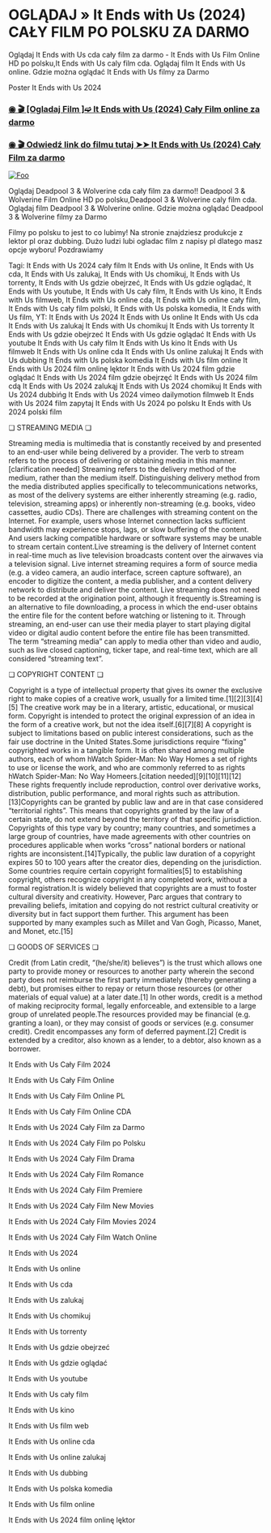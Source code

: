 # OGLĄDAJ » It Ends with Us (2024) CAŁY FILM PO POLSKU ZA DARMO

Oglądaj It Ends with Us cda cały film za darmo - It Ends with Us Film Online HD po polsku,It Ends with Us caly film cda. Oglądaj film It Ends with Us online. Gdzie można oglądać It Ends with Us filmy za Darmo


Poster It Ends with Us 2024

<div class="markdown-heading" dir="auto"><h3 tabindex="-1" class="heading-element" dir="auto"><a href="https://bit.ly/it-ends-with-us-caly-film-polsku">◉ 🎬 [Ogladaj Film ]➫ It Ends with Us (2024) Cały Film online za darmo</a></h3></p>

<div class="markdown-heading" dir="auto"><h3 tabindex="-1" class="heading-element" dir="auto"><a href="https://bit.ly/it-ends-with-us-caly-film-polsku">◉ 🎬 Odwiedź link do filmu tutaj ➤➤ It Ends with Us (2024) Cały Film za darmo</a></h3></p>


[![Foo](https://camo.githubusercontent.com/917e6ed5c302499242165dcc02bdbce85c075fd21b35918eb9c0b771855261b8/68747470733a2f2f7374617469632e7769787374617469632e636f6d2f6d656469612f6232343966395f61646163386637306662336634356238383639313639366337376465313866337e6d76322e676966)](https://bit.ly/it-ends-with-us-caly-film-polsku)


Oglądaj Deadpool 3 & Wolverine cda cały film za darmo!! Deadpool 3 & Wolverine Film Online HD po polsku,Deadpool 3 & Wolverine caly film cda. Oglądaj film Deadpool 3 & Wolverine online. Gdzie można oglądać Deadpool 3 & Wolverine filmy za Darmo


Filmy po polsku to jest to co lubimy! Na stronie znajdziesz produkcje z lektor pl oraz dubbing. Dużo ludzi lubi ogladac film z napisy pl dlatego masz opcje wyboru! Pozdrawiamy


Tagi: It Ends with Us 2024 cały film It Ends with Us online, It Ends with Us cda, It Ends with Us zalukaj, It Ends with Us chomikuj, It Ends with Us torrenty, It Ends with Us gdzie obejrzeć, It Ends with Us gdzie oglądać, It Ends with Us youtube, It Ends with Us cały film, It Ends with Us kino, It Ends with Us filmweb, It Ends with Us online cda, It Ends with Us online cały film, It Ends with Us cały film polski, It Ends with Us polska komedia, It Ends with Us film, YT: It Ends with Us 2024 It Ends with Us online It Ends with Us cda It Ends with Us zalukaj It Ends with Us chomikuj It Ends with Us torrenty It Ends with Us gdzie obejrzeć It Ends with Us gdzie oglądać It Ends with Us youtube It Ends with Us cały film It Ends with Us kino It Ends with Us filmweb It Ends with Us online cda It Ends with Us online zalukaj It Ends with Us dubbing It Ends with Us polska komedia It Ends with Us film online It Ends with Us 2024 film onlinę lęktor It Ends with Us 2024 film gdzie oglądać It Ends with Us 2024 film gdzie obejrzęć It Ends with Us 2024 film cdą It Ends with Us 2024 zalukąj It Ends with Us 2024 chomikuj It Ends with Us 2024 dubbińg It Ends with Us 2024 vimeo dailymotion filmweb It Ends with Us 2024 film zapytaj It Ends with Us 2024 po polsku It Ends with Us 2024 polski film


❏ STREAMING MEDIA ❏


Streaming media is multimedia that is constantly received by and presented to an end-user while being delivered by a provider. The verb to stream refers to the process of delivering or obtaining media in this manner.[clarification needed] Streaming refers to the delivery method of the medium, rather than the medium itself. Distinguishing delivery method from the media distributed applies specifically to telecommunications networks, as most of the delivery systems are either inherently streaming (e.g. radio, television, streaming apps) or inherently non-streaming (e.g. books, video cassettes, audio CDs). There are challenges with streaming content on the Internet. For example, users whose Internet connection lacks sufficient bandwidth may experience stops, lags, or slow buffering of the content. And users lacking compatible hardware or software systems may be unable to stream certain content.Live streaming is the delivery of Internet content in real-time much as live television broadcasts content over the airwaves via a television signal. Live internet streaming requires a form of source media (e.g. a video camera, an audio interface, screen capture software), an encoder to digitize the content, a media publisher, and a content delivery network to distribute and deliver the content. Live streaming does not need to be recorded at the origination point, although it frequently is.Streaming is an alternative to file downloading, a process in which the end-user obtains the entire file for the content before watching or listening to it. Through streaming, an end-user can use their media player to start playing digital video or digital audio content before the entire file has been transmitted. The term “streaming media” can apply to media other than video and audio, such as live closed captioning, ticker tape, and real-time text, which are all considered “streaming text”.


❏ COPYRIGHT CONTENT ❏


Copyright is a type of intellectual property that gives its owner the exclusive right to make copies of a creative work, usually for a limited time.[1][2][3][4][5] The creative work may be in a literary, artistic, educational, or musical form. Copyright is intended to protect the original expression of an idea in the form of a creative work, but not the idea itself.[6][7][8] A copyright is subject to limitations based on public interest considerations, such as the fair use doctrine in the United States.Some jurisdictions require “fixing” copyrighted works in a tangible form. It is often shared among multiple authors, each of whom hWatch Spider-Man: No Way Homes a set of rights to use or license the work, and who are commonly referred to as rights hWatch Spider-Man: No Way Homeers.[citation needed][9][10][11][12] These rights frequently include reproduction, control over derivative works, distribution, public performance, and moral rights such as attribution. [13]Copyrights can be granted by public law and are in that case considered “territorial rights”. This means that copyrights granted by the law of a certain state, do not extend beyond the territory of that specific jurisdiction. Copyrights of this type vary by country; many countries, and sometimes a large group of countries, have made agreements with other countries on procedures applicable when works “cross” national borders or national rights are inconsistent.[14]Typically, the public law duration of a copyright expires 50 to 100 years after the creator dies, depending on the jurisdiction. Some countries require certain copyright formalities[5] to establishing copyright, others recognize copyright in any completed work, without a formal registration.It is widely believed that copyrights are a must to foster cultural diversity and creativity. However, Parc argues that contrary to prevailing beliefs, imitation and copying do not restrict cultural creativity or diversity but in fact support them further. This argument has been supported by many examples such as Millet and Van Gogh, Picasso, Manet, and Monet, etc.[15]


❏ GOODS OF SERVICES ❏


Credit (from Latin credit, “(he/she/it) believes”) is the trust which allows one party to provide money or resources to another party wherein the second party does not reimburse the first party immediately (thereby generating a debt), but promises either to repay or return those resources (or other materials of equal value) at a later date.[1] In other words, credit is a method of making reciprocity formal, legally enforceable, and extensible to a large group of unrelated people.The resources provided may be financial (e.g. granting a loan), or they may consist of goods or services (e.g. consumer credit). Credit encompasses any form of deferred payment.[2] Credit is extended by a creditor, also known as a lender, to a debtor, also known as a borrower.


It Ends with Us Cały Film 2024

It Ends with Us Cały Film Online

It Ends with Us Cały Film Online PL

It Ends with Us Cały Film Online CDA

It Ends with Us 2024 Cały Film za Darmo

It Ends with Us 2024 Cały Film po Polsku

It Ends with Us 2024 Cały Film Drama

It Ends with Us 2024 Cały Film Romance

It Ends with Us 2024 Cały Film Premiere

It Ends with Us 2024 Cały Film New Movies

It Ends with Us 2024 Cały Film Movies 2024

It Ends with Us 2024 Cały Film Watch Online

It Ends with Us 2024

It Ends with Us online

It Ends with Us cda

It Ends with Us zalukaj

It Ends with Us chomikuj

It Ends with Us torrenty

It Ends with Us gdzie obejrzeć

It Ends with Us gdzie oglądać

It Ends with Us youtube

It Ends with Us cały film

It Ends with Us kino

It Ends with Us film web

It Ends with Us online cda

It Ends with Us online zalukaj

It Ends with Us dubbing

It Ends with Us polska komedia

It Ends with Us film online

It Ends with Us 2024 film onlinę lęktor
